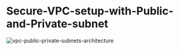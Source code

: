 # Secure-VPC-setup-with-Public-and-Private-subnet

![vpc-public-private-subnets-architecture](https://github.com/NLavanya-31/Secure-VPC-setup-with-Public-and-Private-subnet/assets/155809688/2b5f8b55-2760-46cb-b66b-5ca06d454929)
